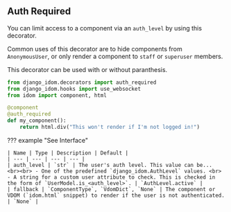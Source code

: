 ## Auth Required

You can limit access to a component via an `auth_level` by using this decorator.

Common uses of this decorator are to hide components from `AnonymousUser`, or only render a component to `staff` or `superuser` members.

This decorator can be used with or without paranthesis.

```python title="components.py"
from django_idom.decorators import auth_required
from django_idom.hooks import use_websocket
from idom import component, html

@component
@auth_required
def my_component():
    return html.div("This won't render if I'm not logged in!")
```

??? example "See Interface"

    | Name | Type | Description | Default |
    | --- | --- | --- | --- |
    | auth_level | `str` | The user's auth level. This value can be... <br><br> - One of the predefined `django_idom.AuthLevel` values. <br> - A string for a custom user attribute to check. This is checked in the form of `UserModel.is_<auth_level>`. | `AuthLevel.active` |
    | fallback | `ComponentType`, `VdomDict`, `None` | The component or VDOM (`idom.html` snippet) to render if the user is not authenticated. | `None` |

